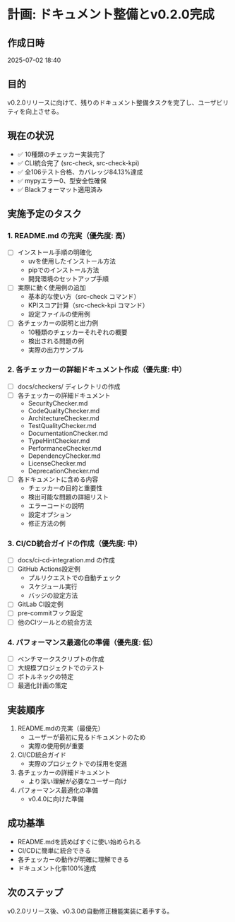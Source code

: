 # 計画: ドキュメント整備とv0.2.0完成

## 作成日時
2025-07-02 18:40

## 目的
v0.2.0リリースに向けて、残りのドキュメント整備タスクを完了し、ユーザビリティを向上させる。

## 現在の状況
- ✅ 10種類のチェッカー実装完了
- ✅ CLI統合完了 (src-check, src-check-kpi)
- ✅ 全106テスト合格、カバレッジ84.13%達成
- ✅ mypyエラー0、型安全性確保
- ✅ Blackフォーマット適用済み

## 実施予定のタスク

### 1. README.md の充実（優先度: 高）
- [ ] インストール手順の明確化
  - uvを使用したインストール方法
  - pipでのインストール方法
  - 開発環境のセットアップ手順
- [ ] 実際に動く使用例の追加
  - 基本的な使い方（src-check コマンド）
  - KPIスコア計算（src-check-kpi コマンド）
  - 設定ファイルの使用例
- [ ] 各チェッカーの説明と出力例
  - 10種類のチェッカーそれぞれの概要
  - 検出される問題の例
  - 実際の出力サンプル

### 2. 各チェッカーの詳細ドキュメント作成（優先度: 中）
- [ ] docs/checkers/ ディレクトリの作成
- [ ] 各チェッカーの詳細ドキュメント
  - SecurityChecker.md
  - CodeQualityChecker.md
  - ArchitectureChecker.md
  - TestQualityChecker.md
  - DocumentationChecker.md
  - TypeHintChecker.md
  - PerformanceChecker.md
  - DependencyChecker.md
  - LicenseChecker.md
  - DeprecationChecker.md
- [ ] 各ドキュメントに含める内容
  - チェッカーの目的と重要性
  - 検出可能な問題の詳細リスト
  - エラーコードの説明
  - 設定オプション
  - 修正方法の例

### 3. CI/CD統合ガイドの作成（優先度: 中）
- [ ] docs/ci-cd-integration.md の作成
- [ ] GitHub Actions設定例
  - プルリクエストでの自動チェック
  - スケジュール実行
  - バッジの設定方法
- [ ] GitLab CI設定例
- [ ] pre-commitフック設定
- [ ] 他のCIツールとの統合方法

### 4. パフォーマンス最適化の準備（優先度: 低）
- [ ] ベンチマークスクリプトの作成
- [ ] 大規模プロジェクトでのテスト
- [ ] ボトルネックの特定
- [ ] 最適化計画の策定

## 実装順序
1. README.mdの充実（最優先）
   - ユーザーが最初に見るドキュメントのため
   - 実際の使用例が重要
2. CI/CD統合ガイド
   - 実際のプロジェクトでの採用を促進
3. 各チェッカーの詳細ドキュメント
   - より深い理解が必要なユーザー向け
4. パフォーマンス最適化の準備
   - v0.4.0に向けた準備

## 成功基準
- README.mdを読めばすぐに使い始められる
- CI/CDに簡単に統合できる
- 各チェッカーの動作が明確に理解できる
- ドキュメント化率100%達成

## 次のステップ
v0.2.0リリース後、v0.3.0の自動修正機能実装に着手する。